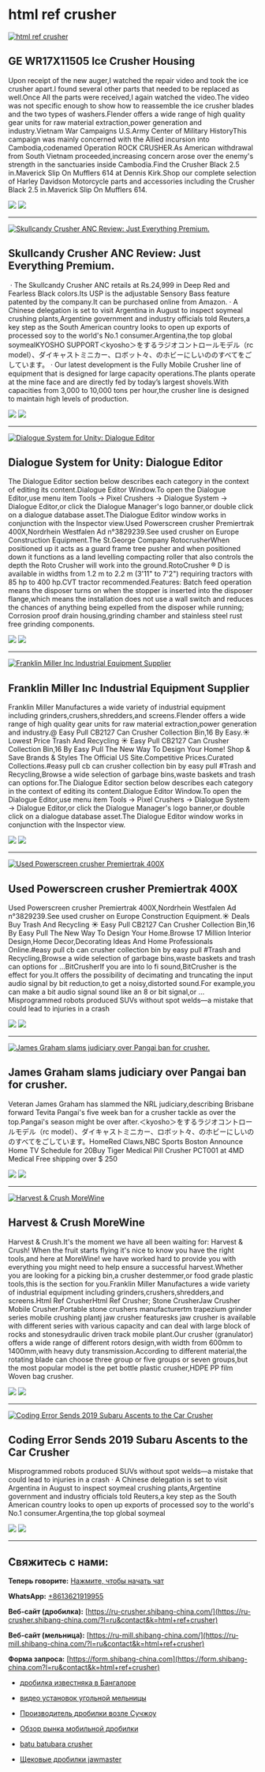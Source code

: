 # html ref crusher

<a href="https://swt.shibang-china.com/?l=ru&img&k=html+ref+crusher" target="_blank">![html ref crusher](http://static.shibang-china.com/all-800x300/997.jpg)</a>

## GE WR17X11505 Ice Crusher Housing
Upon receipt of the new auger,I watched the repair video and took the ice crusher apart.I found several other parts that needed to be replaced as well.Once All the parts were received,I again watched the video.The video was not specific enough to show how to reassemble the ice crusher blades and the two types of washers.Flender offers a wide range of high quality gear units for raw material extraction,power generation and industry.Vietnam War Campaigns U.S.Army Center of Military HistoryThis campaign was mainly concerned with the Allied incursion into Cambodia,codenamed Operation ROCK CRUSHER.As American withdrawal from South Vietnam proceeded,increasing concern arose over the enemy's strength in the sanctuaries inside Cambodia.Find the Crusher Black 2.5 in.Maverick Slip On Mufflers 614 at Dennis Kirk.Shop our complete selection of Harley Davidson Motorcycle parts and accessories including the Crusher Black 2.5 in.Maverick Slip On Mufflers 614.


<a href="https://whatsapp.shibangsoft.com/WhatsApp.php" target="_blank" title="WhatsApp">![](http://static.shibang-china.com/icon/whatsapp.png)</a> <a href="https://swt.shibang-china.com/?l=ru&icon&k=html+ref+crusher" target="_blank">![](http://static.shibang-china.com/icon/chat-ru.png)</a>

---

<a href="https://swt.shibang-china.com/?l=ru&img&k=html+ref+crusher" target="_blank">![Skullcandy Crusher ANC Review: Just Everything Premium.](http://static.shibang-china.com/all-800x300/514.jpg)</a>

## Skullcandy Crusher ANC Review: Just Everything Premium.
&nbsp;&#0183;&#32;The Skullcandy Crusher ANC retails at Rs.24,999 in Deep Red and Fearless Black colors.Its USP is the adjustable Sensory Bass feature patented by the company.It can be purchased online from Amazon.&nbsp;&#0183;&#32;A Chinese delegation is set to visit Argentina in August to inspect soymeal crushing plants,Argentine government and industry officials told Reuters,a key step as the South American country looks to open up exports of processed soy to the world's No.1 consumer.Argentina,the top global soymealKYOSHO SUPPORT＜kyosho＞をするラジオコントロールモデル（rc model）、ダイキャストミニカー、ロボット々、のホビーにしいののすべてをごしています。&nbsp;&#0183;&#32;Our latest development is the Fully Mobile Crusher line of equipment that is designed for large capacity operations.The plants operate at the mine face and are directly fed by today’s largest shovels.With capacities from 3,000 to 10,000 tons per hour,the crusher line is designed to maintain high levels of production.


<a href="https://whatsapp.shibangsoft.com/WhatsApp.php" target="_blank" title="WhatsApp">![](http://static.shibang-china.com/icon/whatsapp.png)</a> <a href="https://swt.shibang-china.com/?l=ru&icon&k=html+ref+crusher" target="_blank">![](http://static.shibang-china.com/icon/chat-ru.png)</a>

---

<a href="https://swt.shibang-china.com/?l=ru&img&k=html+ref+crusher" target="_blank">![Dialogue System for Unity: Dialogue Editor](http://static.shibang-china.com/all-800x300/53.jpg)</a>

## Dialogue System for Unity: Dialogue Editor
The Dialogue Editor section below describes each category in the context of editing its content.Dialogue Editor Window.To open the Dialogue Editor,use menu item Tools → Pixel Crushers → Dialogue System → Dialogue Editor,or click the Dialogue Manager's logo banner,or double click on a dialogue database asset.The Dialogue Editor window works in conjunction with the Inspector view.Used Powerscreen crusher Premiertrak 400X,Nordrhein Westfalen Ad n&#176;3829239.See used crusher on Europe Construction Equipment.The St.George Company RotocrusherWhen positioned up it acts as a guard frame tree pusher and when positioned down it functions as a land levelling compacting roller that also controls the depth the Roto Crusher will work into the ground.RotoCrusher &#174; D is available in widths from 1.2 m to 2.2 m (3'11&quot; to 7'2&quot;) requiring tractors with 85 hp to 400 hp.CVT tractor recommended.Features: Batch feed operation means the disposer turns on when the stopper is inserted into the disposer flange,which means the installation does not use a wall switch and reduces the chances of anything being expelled from the disposer while running; Corrosion proof drain housing,grinding chamber and stainless steel rust free grinding components.


<a href="https://whatsapp.shibangsoft.com/WhatsApp.php" target="_blank" title="WhatsApp">![](http://static.shibang-china.com/icon/whatsapp.png)</a> <a href="https://swt.shibang-china.com/?l=ru&icon&k=html+ref+crusher" target="_blank">![](http://static.shibang-china.com/icon/chat-ru.png)</a>

---

<a href="https://swt.shibang-china.com/?l=ru&img&k=html+ref+crusher" target="_blank">![Franklin Miller Inc Industrial Equipment Supplier](http://static.shibang-china.com/all-800x300/445.jpg)</a>

## Franklin Miller Inc Industrial Equipment Supplier
Franklin Miller Manufactures a wide variety of industrial equipment including grinders,crushers,shredders,and screens.Flender offers a wide range of high quality gear units for raw material extraction,power generation and industry.@ Easy Pull CB2127 Can Crusher Collection Bin,16 By Easy.☀ Lowest Price Trash And Recycling ☀ Easy Pull CB2127 Can Crusher Collection Bin,16 By Easy Pull The New Way To Design Your Home! Shop &amp; Save Brands &amp; Styles The Official US Site.Competitive Prices.Curated Collections.#easy pull cb can crusher collection bin by easy pull #Trash and Recycling,Browse a wide selection of garbage bins,waste baskets and trash can options for.The Dialogue Editor section below describes each category in the context of editing its content.Dialogue Editor Window.To open the Dialogue Editor,use menu item Tools → Pixel Crushers → Dialogue System → Dialogue Editor,or click the Dialogue Manager's logo banner,or double click on a dialogue database asset.The Dialogue Editor window works in conjunction with the Inspector view.


<a href="https://whatsapp.shibangsoft.com/WhatsApp.php" target="_blank" title="WhatsApp">![](http://static.shibang-china.com/icon/whatsapp.png)</a> <a href="https://swt.shibang-china.com/?l=ru&icon&k=html+ref+crusher" target="_blank">![](http://static.shibang-china.com/icon/chat-ru.png)</a>

---

<a href="https://swt.shibang-china.com/?l=ru&img&k=html+ref+crusher" target="_blank">![Used Powerscreen crusher Premiertrak 400X](http://static.shibang-china.com/all-800x300/1081.jpg)</a>

## Used Powerscreen crusher Premiertrak 400X
Used Powerscreen crusher Premiertrak 400X,Nordrhein Westfalen Ad n&#176;3829239.See used crusher on Europe Construction Equipment.☀ Deals Buy Trash And Recycling ☀ Easy Pull CB2127 Can Crusher Collection Bin,16 By Easy Pull The New Way To Design Your Home.Browse 17 Million Interior Design,Home Decor,Decorating Ideas And Home Professionals Online.#easy pull cb can crusher collection bin by easy pull #Trash and Recycling,Browse a wide selection of garbage bins,waste baskets and trash can options for …BitCrusherIf you are into lo fi sound,BitCrusher is the effect for you.It offers the possibility of decimating and truncating the input audio signal by bit reduction,to get a noisy,distorted sound.For example,you can make a bit audio signal sound like an 8 or bit signal,or …Misprogrammed robots produced SUVs without spot welds—a mistake that could lead to injuries in a crash


<a href="https://whatsapp.shibangsoft.com/WhatsApp.php" target="_blank" title="WhatsApp">![](http://static.shibang-china.com/icon/whatsapp.png)</a> <a href="https://swt.shibang-china.com/?l=ru&icon&k=html+ref+crusher" target="_blank">![](http://static.shibang-china.com/icon/chat-ru.png)</a>

---

<a href="https://swt.shibang-china.com/?l=ru&img&k=html+ref+crusher" target="_blank">![James Graham slams judiciary over Pangai ban for crusher.](http://static.shibang-china.com/all-800x300/576.jpg)</a>

## James Graham slams judiciary over Pangai ban for crusher.
Veteran James Graham has slammed the NRL judiciary,describing Brisbane forward Tevita Pangai's five week ban for a crusher tackle as over the top.Pangai's season might be over after.＜kyosho＞をするラジオコントロールモデル（rc model）、ダイキャストミニカー、ロボット々、のホビーにしいののすべてをごしています。HomeRed Claws,NBC Sports Boston Announce Home TV Schedule for 20Buy Tiger Medical Pill Crusher PCT001 at 4MD Medical Free shipping over $ 250


<a href="https://whatsapp.shibangsoft.com/WhatsApp.php" target="_blank" title="WhatsApp">![](http://static.shibang-china.com/icon/whatsapp.png)</a> <a href="https://swt.shibang-china.com/?l=ru&icon&k=html+ref+crusher" target="_blank">![](http://static.shibang-china.com/icon/chat-ru.png)</a>

---

<a href="https://swt.shibang-china.com/?l=ru&img&k=html+ref+crusher" target="_blank">![Harvest &amp; Crush MoreWine](http://static.shibang-china.com/all-800x300/1036.jpg)</a>

## Harvest &amp; Crush MoreWine
Harvest &amp; Crush.It's the moment we have all been waiting for: Harvest &amp; Crush! When the fruit starts flying it's nice to know you have the right tools,and here at MoreWine! we have worked hard to provide you with everything you might need to help ensure a successful harvest.Whether you are looking for a picking bin,a crusher destemmer,or food grade plastic tools,this is the section for you.Franklin Miller Manufactures a wide variety of industrial equipment including grinders,crushers,shredders,and screens.Html Ref CrusherHtml Ref Crusher; Stone CrusherJaw Crusher Mobile Crusher.Portable stone crushers manufacturertm trapezium grinder series mobile crushing plantj jaw crusher featuresks jaw crusher is available with different series with various capacity and can deal with large block of rocks and stonesydraulic driven track mobile plant.Our crusher (granulator) offers a wide range of different rotors design,with width from 600mm to 1400mm,with heavy duty transmission.According to different material,the rotating blade can choose three group or five groups or seven groups,but the most popular model is the pet bottle plastic crusher,HDPE PP film Woven bag crusher.


<a href="https://whatsapp.shibangsoft.com/WhatsApp.php" target="_blank" title="WhatsApp">![](http://static.shibang-china.com/icon/whatsapp.png)</a> <a href="https://swt.shibang-china.com/?l=ru&icon&k=html+ref+crusher" target="_blank">![](http://static.shibang-china.com/icon/chat-ru.png)</a>

---

<a href="https://swt.shibang-china.com/?l=ru&img&k=html+ref+crusher" target="_blank">![Coding Error Sends 2019 Subaru Ascents to the Car Crusher](http://static.shibang-china.com/all-800x300/1129.jpg)</a>

## Coding Error Sends 2019 Subaru Ascents to the Car Crusher
Misprogrammed robots produced SUVs without spot welds—a mistake that could lead to injuries in a crash&nbsp;&#0183;&#32;A Chinese delegation is set to visit Argentina in August to inspect soymeal crushing plants,Argentine government and industry officials told Reuters,a key step as the South American country looks to open up exports of processed soy to the world's No.1 consumer.Argentina,the top global soymeal

<a href="https://whatsapp.shibangsoft.com/WhatsApp.php" target="_blank" title="WhatsApp">![](http://static.shibang-china.com/icon/whatsapp.png)</a> <a href="https://swt.shibang-china.com/?l=ru&icon&k=html+ref+crusher" target="_blank">![](http://static.shibang-china.com/icon/chat-ru.png)</a>

---
## Свяжитесь с нами:

**Теперь говорите:** [Нажмите, чтобы начать чат](https://swt.shibang-china.com?l=ru&contact&k=html+ref+crusher)

**WhatsApp:**  [+8613621919955](https://whatsapp.shibangsoft.com/WhatsApp.php)

**Веб-сайт (дробилка):** [https://ru-crusher.shibang-china.com/](https://ru-crusher.shibang-china.com/?l=ru&contact&k=html+ref+crusher)

**Веб-сайт (мельница):** [https://ru-mill.shibang-china.com/](https://ru-mill.shibang-china.com/?l=ru&contact&k=html+ref+crusher)

**Форма запроса:** [https://form.shibang-china.com](https://form.shibang-china.com?l=ru&contact&k=html+ref+crusher)

* [дробилка известняка в Бангалоре](../131/%D0%B4%D1%80%D0%BE%D0%B1%D0%B8%D0%BB%D0%BA%D0%B0%20%D0%B8%D0%B7%D0%B2%D0%B5%D1%81%D1%82%D0%BD%D1%8F%D0%BA%D0%B0%20%D0%B2%20%D0%91%D0%B0%D0%BD%D0%B3%D0%B0%D0%BB%D0%BE%D1%80%D0%B5.md)

* [видео установок угольной мельницы](../133/%D0%B2%D0%B8%D0%B4%D0%B5%D0%BE%20%D1%83%D1%81%D1%82%D0%B0%D0%BD%D0%BE%D0%B2%D0%BE%D0%BA%20%D1%83%D0%B3%D0%BE%D0%BB%D1%8C%D0%BD%D0%BE%D0%B9%20%D0%BC%D0%B5%D0%BB%D1%8C%D0%BD%D0%B8%D1%86%D1%8B.md)

* [Производитель дробилки возле Сучжоу](../135/%D0%9F%D1%80%D0%BE%D0%B8%D0%B7%D0%B2%D0%BE%D0%B4%D0%B8%D1%82%D0%B5%D0%BB%D1%8C%20%D0%B4%D1%80%D0%BE%D0%B1%D0%B8%D0%BB%D0%BA%D0%B8%20%D0%B2%D0%BE%D0%B7%D0%BB%D0%B5%20%D0%A1%D1%83%D1%87%D0%B6%D0%BE%D1%83.md)

* [Обзор рынка мобильной дробилки](../133/%D0%9E%D0%B1%D0%B7%D0%BE%D1%80%20%D1%80%D1%8B%D0%BD%D0%BA%D0%B0%20%D0%BC%D0%BE%D0%B1%D0%B8%D0%BB%D1%8C%D0%BD%D0%BE%D0%B9%20%D0%B4%D1%80%D0%BE%D0%B1%D0%B8%D0%BB%D0%BA%D0%B8.md)

* [batu batubara crusher](../132/batu%20batubara%20crusher.md)

* [Щековые дробилки jawmaster](../134/%D0%A9%D0%B5%D0%BA%D0%BE%D0%B2%D1%8B%D0%B5%20%D0%B4%D1%80%D0%BE%D0%B1%D0%B8%D0%BB%D0%BA%D0%B8%20jawmaster.md)